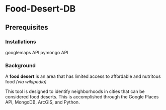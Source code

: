 # Food-Desert-DB

## Prerequisites

### Installations

googlemaps API
pymongo API

### Background

A **food desert** is an area that has limited access to affordable and nutritous food *(via wikipedia)*

This tool is designed to identify neighborhoods in cities that can be considered food deserts. This is accomplished through the Google Places API, MongoDB, ArcGIS, and Python.
